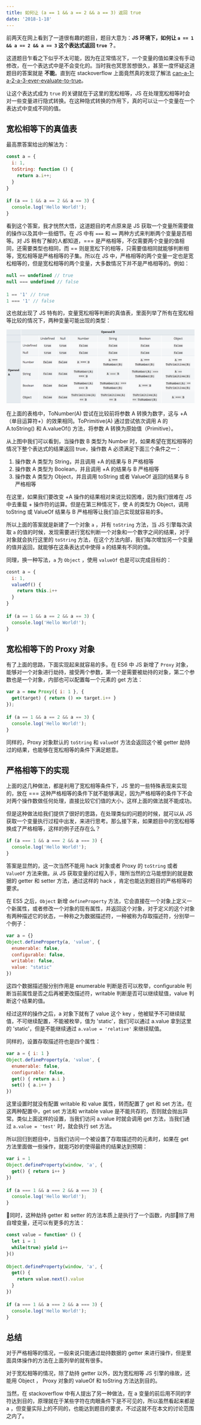 ```yaml
---
title: 如何让 (a == 1 && a == 2 && a == 3) 返回 true
date: '2018-1-18'
---
```

前两天在网上看到了一道很有趣的题目，题目大意为：**JS 环境下，如何让 `a == 1 && a == 2 && a == 3` 这个表达式返回 `true` ？**。

这道题目乍看之下似乎不太可能，因为在正常情况下，一个变量的值如果没有手动修改，在一个表达式中是不会变化的。当时我也冥思苦想很久，甚至一度怀疑这道题目的答案就是 **不能**。直到在 stackoverflow 上面竟然真的发现了解法 [can-a-1-a-2-a-3-ever-evaluate-to-true](https://stackoverflow.com/questions/48270127/can-a-1-a-2-a-3-ever-evaluate-to-true)。

让这个表达式成为 `true` 的关键就在于这里的宽松相等，JS 在处理宽松相等时会对一些变量进行隐式转换。在这种隐式转换的作用下，真的可以让一个变量在一个表达式中变成不同的值。

<!-- more -->

## 宽松相等下的真值表

最高票答案给出的解法为：

```js
const a = {
  i: 1,
  toString: function () {
    return a.i++;
  }
}

if (a == 1 && a == 2 && a == 3) {
  console.log('Hello World!');
}
```

看到这个答案，我才恍然大悟，这道题目的考点原来是 JS 获取一个变量所需要做的操作以及其中一些细节。在 JS 中有 `===` 和 `==` 两种方式来判断两个变量是否相等。对 JS 稍有了解的人都知道，=== 是严格相等，不仅需要两个变量的值相同，还需要类型也相同，而 == 则是宽松下的相等，只需要值相同就能够判断相等，宽松相等是严格相等的子集。所以在 JS 中，严格相等的两个变量一定也是宽松相等的，但是宽松相等的两个变量，大多数情况下并不是严格相等的。例如：

```js
null == undefined // true
null === undefined // false

1 == '1' // true
1 === '1' // false
```

这也就出现了 JS 特有的，变量宽松相等判断的真值表，里面列举了所有在宽松相等比较的情况下，两种变量可能出现的类型：

![/images/truth-table.png](/images/truth-table.png)

在上面的表格中，ToNumber(A) 尝试在比较前将参数 A 转换为数字，这与 +A（单目运算符+）的效果相同。ToPrimitive(A) 通过尝试依次调用 A 的 A.toString() 和 A.valueOf() 方法，将参数 A 转换为原始值（Primitive）。

从上图中我们可以看到，当操作数 B 类型为 Number 时，如果希望在宽松相等的情况下整个表达式的结果返回 true，操作数 A 必须满足下面三个条件之一：

1. 操作数 A 类型为 String，并且调用 +A 的结果与 B 严格相等
2. 操作数 A 类型为 Boolean，并且调用 +A 的结果与 B 严格相等
3. 操作数 A 类型为 Object，并且调用 toString 或者 ValueOf 返回的结果与 B 严格相等

在这里，如果我们要改变 +A 操作的结果相对来说比较困难，因为我们很难在 JS 中去重载 + 操作符的运算。但是在第三种情况下，使 A 的类型为 Object，调用 toString 或 ValueOf 结果与 B 严格相等让我们自己实现就容易的多。

所以上面的答案就是新建了一个对象 `a` ，并有 `toString` 方法，当 JS 引擎每次读取 `a` 的值的时候，发现需要进行宽松判断一个对象和一个数字之间的结果，对于对象就会执行这里的 `toString` 方法，在这个方法内部，我们每次增加另一个变量的值并返回，就能够在这条表达式中使得 `a` 的结果有不同的值。

同理，换一种写法，`a` 为 `Object` ，使用 `valueOf` 也是可以完成目标的：

```js
cosnt a = {
  i: 1,
  valueOf() {
    return this.i++
  }
}

if (a == 1 && a == 2 && a == 3) {
  console.log('Hello World!');
}
```

## 宽松相等下的 Proxy 对象

有了上面的思路，下面实现起来就容易的多。在 ES6 中 JS 新增了 `Proxy` 对象，能够对一个对象进行劫持，接受两个参数，第一个是需要被劫持的对象，第二个参数也是一个对象，内部也可以配置每一个元素的 get 方法：

```js
var a = new Proxy({ i: 1 }, {
  get(target) { return () => target.i++ }
});

if (a == 1 && a == 2 && a == 3) {
  console.log('Hello World!');
}
```

同样的，Proxy 对象默认的 `toString` 和 `valueOf` 方法会返回这个被 getter 劫持过的结果，也能够在宽松相等的条件下满足题意。

## 严格相等下的实现

上面的这几种做法，都是利用了宽松相等条件下，JS 里的一些特殊表现来实现的，放在 === 这种严格相等的条件下就不能够满足，因为严格相等的条件下不会对两个操作数做任何处理，直接比较它们值的大小，这样上面的做法就不能成功。

但是这种做法给我们提供了很好的思路，在处理类似的问题的时候，就可以从 JS 获取一个变量执行过程中出发，来进行思考。那么接下来，如果题目中的宽松相等换成了严格相等，这样的例子还存在么？

```js
if (a === 1 && a === 2 && a === 3) {
  console.log('Hello World!');
}
```

答案是显然的，这一次当然不能用 hack 对象或者 Proxy 的 `toString` 或者 `ValueOf` 方法来做。从 JS 获取变量的过程入手，理所当然的立马能想到的就是数据的 getter 和 setter 方法，通过这样的 hack ，肯定也能达到题目的严格相等的要求。

在 ES5 之后，`Object` 新增 `defineProperty` 方法，它会直接在一个对象上定义一个新属性，或者修改一个对象的现有属性，并返回这个对象，对于定义的这个对象有两种描述它的状态，一种称之为数据描述符，一种被称为存取描述符，分别举一个例子：

```js
var a = {}
Object.defineProperty(a, 'value', {
  enumerable: false,
  configurable: false,
  writable: false,
  value: "static"
})
```

这四个数据描述服分别作用是 enumerable 判断是否可以枚举，configurable 判断当前属性是否之后再被更改描述符，writable 判断是否可以继续赋值，value 判断这个结果的值。

经过这样的操作之后，a 对象下就有了 value 这个 key ，他被赋予不可继续赋值，不可继续配置，不能被枚举，值为 'static'，我们可以通过 a.value 拿到这里的 'static'，但是不能继续通过 `a.value = 'relative'` 来继续赋值。

同样的，设置存取描述符也是四个属性：

```js
var a = { i: 1 }
Object.defineProperty(a, 'value', {
  enumerable: false,
  configurable: false,
  get() { return a.i }
  set() { a.i++ }
})
```

这里设置时就没有配置 writable 和 value 属性，转而配置了 get 和 set 方法，在这两种配置中，get set 方法和 writable value 是不能共存的，否则就会抛出异常。类似上面这样的设置，当我们访问 a.value 时就会调用 get 方法，当我们通过 `a.value = 'test'` 时，就会执行 set 方法。

所以回归到题目中，当我们访问一个被设置了存取描述符的元素时，如果在 get 方法里面做一些操作，就能巧妙的使得最终的结果达到预期：

```js
var i = 1
Object.defineProperty(window, 'a', {
  get() { return i++ }
})

if (a === 1 && a === 2 && a === 3) {
  console.log('Hello World!');
}
```

同时，这种劫持 getter 和 setter 的方法本质上是执行了一个函数，内部除了用自增变量，还可以有更多的方法：

```js
const value = function* () {
  let i = 1
  while(true) yield i++
}()

Object.defineProperty(window, 'a', {
  get() {
    return value.next().value
  }
})

if (a === 1 && a === 2 && a === 3) {
  console.log('Hello World!');
}
```

## 总结

对于严格相等的情况，一般来说只能通过劫持数据的 getter 来进行操作，但是里面具体操作的方法在上面列举的就有很多。

对于宽松相等的情况，除了劫持 getter 以外，因为宽松相等 JS 引擎的缘故，还能用 Object ， Proxy 对象的 valueOf 和 toString 方法达到目的。

当然，在 stackoverflow 中有人提出了另一种做法，在 a 变量的前后用不同的字符达到目的，原理就在于某些字符在肉眼条件下是不可见的，所以虽然看起来都是 a ，但变量实际上的不同的，也能达到题目的要求，不过这就不在本文的讨论范围之内了。

